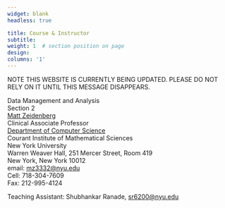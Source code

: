 ```yaml
---
widget: blank
headless: true

title: Course & Instructor
subtitle:
weight: 1  # section position on page
design:
columns: '1'
---
```


NOTE THIS WEBSITE IS CURRENTLY BEING UPDATED. PLEASE DO NOT RELY ON IT UNTIL THIS MESSAGE DISAPPEARS.

Data Management and Analysis  
Section 2  
[Matt Zeidenberg](https://www.mattzeidenberg.com/)  
Clinical Associate Professor   
[Department of Computer Science](https://cs.nyu.edu/home/index.html)   
Courant Institute of Mathematical Sciences  
New York University  
Warren Weaver Hall,  251 Mercer Street, Room 419   
New York, New York 10012   
email: mz3332@nyu.edu   
Cell: 718-304-7609   
Fax: 212-995-4124   

Teaching Assistant: Shubhankar Ranade, sr6200@nyu.edu